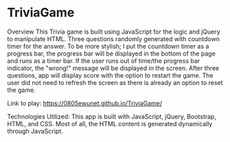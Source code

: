 # TriviaGame
Overview
This Trivia game is built using JavaScript for the logic and jQuery to manipulate HTML. Three questions randomly generated with countdown timer for the answer. To be more stylish; I put the countdown timer as a progress bar, the progress bar will be displayed in the bottom of the page and runs as a timer bar. If the user runs out of time/the progress bar indicator, the "wrong!" message will be displayed in the screen.
After three questions, app will display score with the option to restart the game. The user did not need to refresh the screen as there is already an option to reset the game. 

Link to play: https://0805ewunet.github.io/TriviaGame/

Technologies Utilized:
This app is built with JavaScript, jQuery, Bootstrap, HTML, and CSS. Most of all, the HTML content is generated dynamically through JavaScript. 
